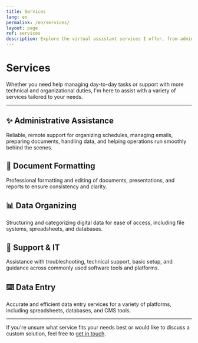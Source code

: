 ```yaml
---
title: Services
lang: en
permalink: /en/services/
layout: page
ref: services
description: Explore the virtual assistant services I offer, from admin support to data organization and more.
---
```


# Services

Whether you need help managing day-to-day tasks or support with more technical and organizational duties, I'm here to assist with a variety of services tailored to your needs.

---

## ✨ Administrative Assistance  
Reliable, remote support for organizing schedules, managing emails, preparing documents, handling data, and helping operations run smoothly behind the scenes.

## 📄 Document Formatting  
Professional formatting and editing of documents, presentations, and reports to ensure consistency and clarity.

## 📊 Data Organizing  
Structuring and categorizing digital data for ease of access, including file systems, spreadsheets, and databases.

## 🧰 Support & IT  
Assistance with troubleshooting, technical support, basic setup, and guidance across commonly used software tools and platforms.

## ⌨️ Data Entry  
Accurate and efficient data entry services for a variety of platforms, including spreadsheets, databases, and CMS tools.

---

If you're unsure what service fits your needs best or would like to discuss a custom solution, feel free to [get in touch](/en/about/contact/).

